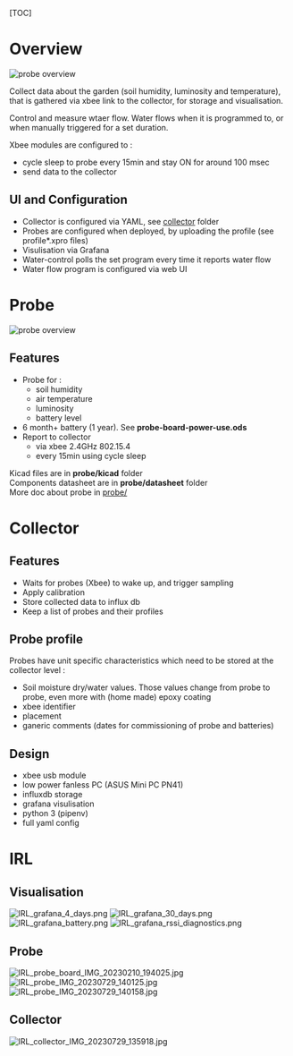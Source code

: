 [TOC]

# Overview
![probe overview](/resources/overview.png)

Collect data about the garden (soil humidity, luminosity and temperature), that is gathered via xbee link to the collector, for storage and visualisation.

Control and measure wtaer flow. Water flows when it is programmed to, or when manually triggered for a set duration.

Xbee modules are configured to :
 - cycle sleep to probe every 15min and stay ON for around 100 msec
 - send data to the collector

## UI and Configuration
 * Collector is configured via YAML, see [collector](/collector/) folder
 * Probes are configured when deployed, by uploading the profile (see profile*.xpro files)
 * Visulisation via Grafana
 * Water-control polls the set program every time it reports water flow
 * Water flow program is configured via web UI

# Probe
![probe overview](/resources/probe-board-overview.png)
## Features
 - Probe for :
   - soil humidity
   - air temperature
   - luminosity
   - battery level
 - 6 month+ battery (1 year). See **probe-board-power-use.ods**
 - Report to collector
   - via xbee 2.4GHz 802.15.4
   - every 15min using cycle sleep

Kicad files are in **probe/kicad** folder  
Components datasheet are in **probe/datasheet** folder  
More doc about probe in [probe/](./probe)

# Collector
## Features
 - Waits for probes (Xbee) to wake up, and trigger sampling
 - Apply calibration
 - Store collected data to influx db
 - Keep a list of probes and their profiles

## Probe profile
Probes have unit specific characteristics which need to be stored at the collector level :
 - Soil moisture dry/water values. Those values change from probe to probe, even more with (home made) epoxy coating
 - xbee identifier
 - placement
 - ganeric comments (dates for commissioning of probe and batteries)

## Design
 - xbee usb module
 - low power fanless PC (ASUS Mini PC PN41)
 - influxdb storage
 - grafana visulisation
 - python 3 (pipenv)
 - full yaml config

# IRL
## Visualisation
![IRL_grafana_4_days.png](/resources/IRL_grafana_4_days.png)
![IRL_grafana_30_days.png](/resources/IRL_grafana_30_days.png)
![IRL_grafana_battery.png](/resources/IRL_grafana_battery.png)
![IRL_grafana_rssi_diagnostics.png](/resources/IRL_grafana_rssi_diagnostics.png)
## Probe
![IRL_probe_board_IMG_20230210_194025.jpg](/resources/IRL_probe_board_IMG_20230210_194025.jpg)
![IRL_probe_IMG_20230729_140125.jpg](/resources/IRL_probe_IMG_20230729_140125.jpg)
![IRL_probe_IMG_20230729_140158.jpg](/resources/IRL_probe_IMG_20230729_140158.jpg)
## Collector
![IRL_collector_IMG_20230729_135918.jpg](/resources/IRL_collector_IMG_20230729_135918.jpg)
